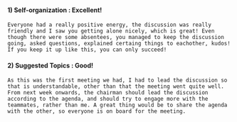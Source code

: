 #### 1) Self-organization : Excellent!

	Everyone had a really positive energy, the discussion was really friendly and I saw you getting alone nicely, which is great! Even though there were some absentees, you managed to keep the discussion going, asked questions, explained certaing things to eachother, kudos! If you keep it up like this, you can only succeed!

#### 2) Suggested Topics : Good!

	As this was the first meeting we had, I had to lead the discussion so that is understandable, other than that the meeting went quite well. From next week onwards, the chairman should lead the discussion according to the agenda, and should try to engage more with the teammates, rather than me. A great thing would be to share the agenda with the other, so everyone is on board for the meeting.



